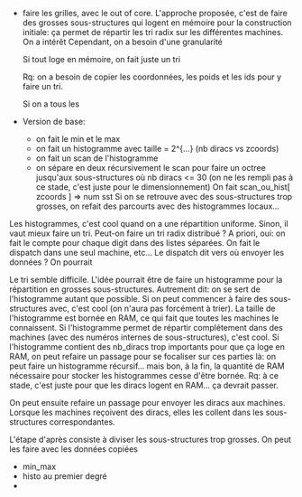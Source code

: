 * faire les grilles, avec le out of core.
    L'approche proposée, c'est de faire des grosses sous-structures qui logent en mémoire pour la construction initiale: ça permet de répartir les tri radix sur les différentes machines.
      On a intérêt 
    Cependant, on a besoin d'une granularité 


    Si tout loge en mémoire, on fait juste un tri

    Rq: on a besoin de copier les coordonnées, les poids et les ids pour y faire un tri.

    Si on a tous les 

* Version de base:
  * on fait le min et le max
  * on fait un histogramme avec taille = 2^{...} (nb diracs vs zcoords)
  * on fait un scan de l'histogramme
  * on sépare en deux récursivement le scan pour faire un octree jusqu'aux sous-structures où nb diracs <= 30 (on ne les rempli pas à ce stade, c'est juste pour le dimensionnement)
    On fait scan_ou_hist[ zcoords ] => num sst
    Si on se retrouve avec des sous-structures trop grosses, on refait des parcourts avec des histogrammes locaux...

Les histogrammes, c'est cool quand on a une répartition uniforme. Sinon, il vaut mieux faire un tri. Peut-on faire un tri radix distribué ?
  A priori, oui: on fait le compte pour chaque digit dans des listes séparées. On fait le dispatch dans une seul machine, etc...
  Le dispatch dit vers où envoyer les données ? On pourrait 

Le tri semble difficile. L'idée pourrait être de faire un histogramme pour la répartition en grosses sous-structures. Autrement dit: on se sert de l'histogramme autant que possible. Si on peut commencer à faire des sous-structures avec, c'est cool (on n'aura pas forcément à trier). La taille de l'histogramme est bornée en RAM, ce qui fait que toutes les machines le connaissent.
  Si l'histogramme permet de répartir complétement dans des machines (avec des numéros internes de sous-structures), c'est cool.
  Si l'histogramme contient des nb_diracs trop importants pour que ça loge en RAM, on peut refaire un passage pour se focaliser sur ces parties là: on peut faire un histogramme récursif... mais bon, à la fin, la quantité de RAM nécessaire pour stocker les histogrammes cesse d'être bornée. Rq: à ce stade, c'est juste pour que les diracs logent en RAM... ça devrait passer.

  On peut ensuite refaire un passage pour envoyer les diracs aux machines. Lorsque les machines reçoivent des diracs, elles les collent dans les sous-structures correspondantes.

  L'étape d'après consiste à diviser les sous-structures trop grosses. On peut les faire avec les données copiées

* min_max
* histo au premier degré
* 










